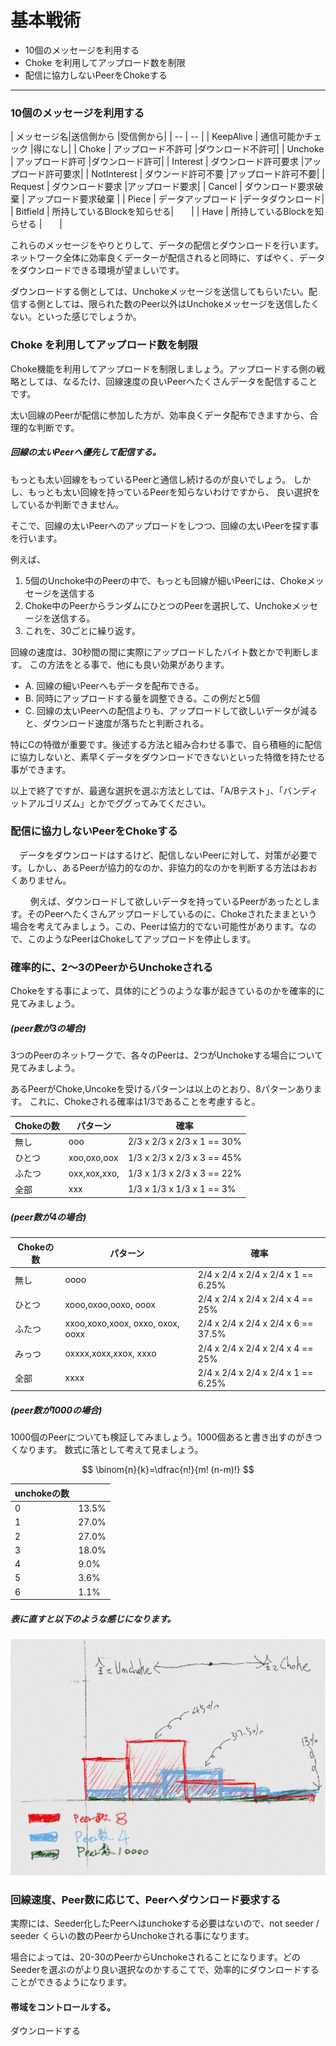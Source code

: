 # 基本戦術
* 10個のメッセージを利用する
* Choke を利用してアップロード数を制限
* 配信に協力しないPeerをChokeする


<hr>

### 10個のメッセージを利用する

| メッセージ名|送信側から |受信側から|
| -- | -- |
| KeepAlive | 通信可能かチェック |得になし|
| Choke | アップロード不許可 |ダウンロード不許可|
| Unchoke | アップロード許可 |ダウンロード許可|
| Interest | ダウンロード許可要求 |アップロード許可要求|
| NotInterest | ダウンード許可不要 |アップロード許可不要|
| Request | ダウンロード要求 |アップロード要求|
| Cancel | ダウンロード要求破棄 | アップロード要求破棄 |
| Piece | データアップロード |データダウンロード|
| Bitfield | 所持しているBlockを知らせる|　　|
| Have | 所持しているBlockを知らせる |　　|

これらのメッセージをやりとりして、データの配信とダウンロードを行います。
ネットワーク全体に効率良くデーターが配信されると同時に、すばやく、データをダウンロードできる環境が望ましいです。

ダウンロードする側としては、Unchokeメッセージを送信してもらいたい。配信する側としては、限られた数のPeer以外はUnchokeメッセージを送信したくない。といった感じでしょうか。


### Choke を利用してアップロード数を制限

Choke機能を利用してアップロードを制限しましょう。アップロードする側の戦略としては、なるたけ、回線速度の良いPeerへたくさんデータを配信することです。

太い回線のPeerが配信に参加した方が、効率良くデータ配布できますから、合理的な判断です。

##### 回線の太いPeerへ優先して配信する。
もっとも太い回線をもっているPeerと通信し続けるのが良いでしょう。
しかし、もっとも太い回線を持っているPeerを知らないわけですから、
良い選択をしているか判断できません。

そこで、回線の太いPeerへのアップロードをしつつ、回線の太いPeerを探す事を行います。

例えば、
1. 5個のUnchoke中のPeerの中で、もっとも回線が細いPeerには、Chokeメッセージを送信する
2. Choke中のPeerからランダムにひとつのPeerを選択して、Unchokeメッセージを送信する。
3. これを、30ごとに繰り返す。

回線の速度は、30秒間の間に実際にアップロードしたバイト数とかで判断します。
この方法をとる事で、他にも良い効果があります。

* A. 回線の細いPeerへもデータを配布できる。
* B. 同時にアップロードする量を調整できる。この例だと5個
* C.  回線の太いPeerへの配信よりも、アップロードして欲しいデータが減ると、ダウンロード速度が落ちたと判断される。

特にCの特徴が重要です。後述する方法と組み合わせる事で、自ら積極的に配信に協力しないと、素早くデータをダウンロードできないといった特徴を持たせる事ができます。


以上で終了ですが、最適な選択を選ぶ方法としては、「A/Bテスト」、「バンディットアルゴリズム」とかでググってみてください。


### 配信に協力しないPeerをChokeする
　データをダウンロードはするけど、配信しないPeerに対して、対策が必要です。しかし、あるPeerが協力的なのか、非協力的なのかを判断する方法はおおくありません。
　

　
　例えば、ダウンロードして欲しいデータを持っているPeerがあったとします。そのPeerへたくさんアップロードしているのに、Chokeされたままという場合を考えてみましょう。この、Peerは協力的でない可能性があります。なので、このようなPeerはChokeしてアップロードを停止します。
　



### 確率的に、2〜3のPeerからUnchokeされる

Chokeをする事によって、具体的にどうのような事が起きているのかを確率的に見てみましょう。

##### (peer数が3の場合)

3つのPeerのネットワークで、各々のPeerは、2つがUnchokeする場合について見てみましよう。

あるPeerがChoke,Uncokeを受けるパターンは以上のとおり、8パターンあります。
これに、Chokeされる確率は1/3であることを考慮すると。


| Chokeの数| パターン| 確率|
| -- | -- | -- |
| 無し | ooo | 2/3 x 2/3 x 2/3 x 1 == 30% |
| ひとつ | xoo,oxo,oox | 1/3 x 2/3 x 2/3 x 3 == 45% |
| ふたつ | oxx,xox,xxo,| 1/3 x 1/3 x 2/3 x 3 == 22% |
| 全部 | xxx | 1/3 x 1/3 x 1/3 x 1 == 3%|


##### (peer数が4の場合)

| Chokeの数| パターン| 確率|
| -- | -- | -- |
| 無し | oooo | 2/4 x 2/4 x 2/4 x 2/4 x 1 == 6.25% |
| ひとつ | xooo,oxoo,ooxo, ooox | 2/4 x 2/4 x 2/4 x 2/4 x 4  == 25% |
| ふたつ | xxoo,xoxo,xoox, oxxo, oxox, ooxx| 2/4 x 2/4 x 2/4 x 2/4 x 6 == 37.5% |
| みっつ | oxxxx,xoxx,xxox, xxxo | 2/4 x 2/4 x 2/4 x 2/4 x 4 == 25% |
| 全部 | xxxx | 2/4 x 2/4 x 2/4 x 2/4 x 1 == 6.25%|



##### (peer数が1000の場合)

1000個のPeerについても検証してみましょう。1000個あると書き出すのがきつくなります。
数式に落として考えて見ましょう。

$$
\binom{n}{k}=\dfrac{n!}{m! (n-m)!}
$$ 



|unchokeの数||
| -- | -- |
|0|13.5%|
|1|27.0%|
|2|27.0%|
|3|18.0%|
|4|9.0%|
|5|3.6%|
|6|1.1%|


##### 表に直すと以下のような感じになります。

![](client_choke_impl_001.jpg) 


### 回線速度、Peer数に応じて、Peerへダウンロード要求する

実際には、Seeder化したPeerへはunchokeする必要はないので、not seeder / seeder くらいの数のPeerからUnchokeされる事になります。

場合によっては、20-30のPeerからUnchokeされることになります。どのSeederを選ぶのがより良い選択なのかするこてで、効率的にダウンロードすることができるようになります。

#### 帯域をコントロールする。
ダウンロードする


